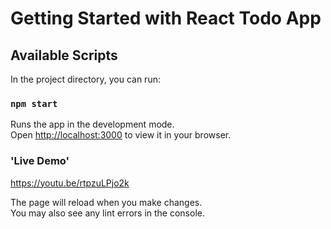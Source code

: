 # Getting Started with React Todo App

## Available Scripts

In the project directory, you can run:

### `npm start`

Runs the app in the development mode.\
Open [http://localhost:3000](http://localhost:3000) to view it in your browser.

### 'Live Demo'

https://youtu.be/rtpzuLPjo2k


The page will reload when you make changes.\
You may also see any lint errors in the console.


